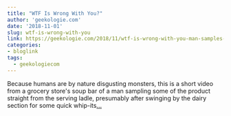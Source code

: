 ```yaml
---
title: "WTF Is Wrong With You?"
author: 'geekologie.com'
date: '2018-11-01'
slug: wtf-is-wrong-with-you
link: https://geekologie.com/2018/11/wtf-is-wrong-with-you-man-samples-soup-s.php
categories:
- bloglink
tags:
  - geekologiecom
---
```


Because humans are by nature disgusting monsters, this is a short video from a grocery store's soup bar of a man sampling some of the product straight from the serving ladle, presumably after swinging by the dairy section for some quick whip-its[... <i class="fas fa-external-link-alt"></i>](https://geekologie.com/2018/11/wtf-is-wrong-with-you-man-samples-soup-s.php)

